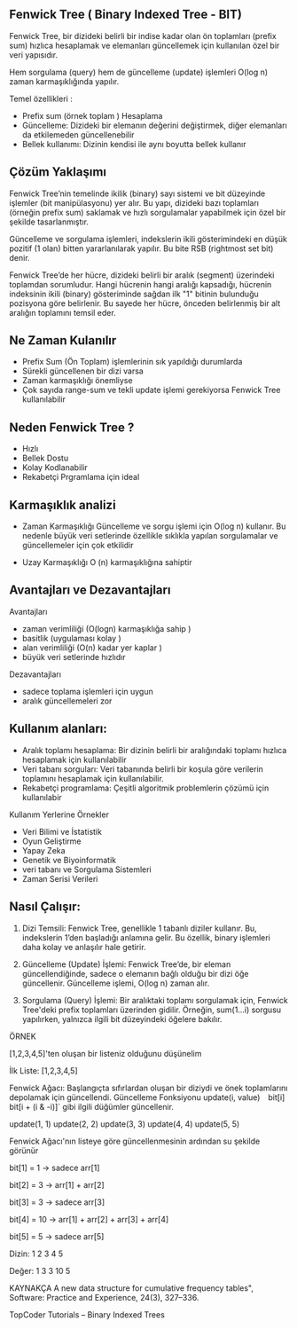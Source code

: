 
## Fenwick Tree ( Binary Indexed Tree - BIT)


Fenwick Tree, bir dizideki belirli bir indise kadar olan ön toplamları (prefix sum) hızlıca hesaplamak ve elemanları güncellemek için kullanılan özel bir veri yapısıdır.

Hem sorgulama (query) hem de güncelleme (update) işlemleri O(log n) zaman karmaşıklığında yapılır.  


Temel özellikleri :

- Prefix sum (örnek toplam ) Hesaplama  
- Güncelleme: Dizideki bir elemanın değerini değiştirmek, diğer elemanları da etkilemeden güncellenebilir
- Bellek kullanımı: Dizinin kendisi ile aynı boyutta bellek kullanır


## Çözüm Yaklaşımı 

Fenwick Tree’nin temelinde ikilik (binary) sayı sistemi ve bit düzeyinde işlemler (bit manipülasyonu) yer alır. Bu yapı, dizideki bazı toplamları (örneğin prefix sum) saklamak ve hızlı sorgulamalar yapabilmek için özel bir şekilde tasarlanmıştır.

Güncelleme ve sorgulama işlemleri, indekslerin ikili gösterimindeki en düşük pozitif (1 olan) bitten yararlanılarak yapılır. Bu bite RSB (rightmost set bit) denir.

Fenwick Tree’de her hücre, dizideki belirli bir aralık (segment) üzerindeki toplamdan sorumludur. Hangi hücrenin hangi aralığı kapsadığı, hücrenin indeksinin ikili (binary) gösteriminde sağdan ilk "1" bitinin bulunduğu pozisyona göre belirlenir. Bu sayede her hücre, önceden belirlenmiş bir alt aralığın toplamını temsil eder.



## Ne Zaman Kulanılır

- Prefix Sum (Ön Toplam) işlemlerinin sık yapıldığı durumlarda
- Sürekli güncellenen bir dizi varsa
- Zaman karmaşıklığı önemliyse
- Çok sayıda range-sum ve tekli update işlemi gerekiyorsa Fenwick Tree kullanılabilir


## Neden Fenwick Tree ?
- Hızlı
- Bellek Dostu 
- Kolay Kodlanabilir
- Rekabetçi Prgramlama için ideal 


## Karmaşıklık analizi

- Zaman Karmaşıklığı 
Güncelleme ve sorgu işlemi için O(log n) kullanır. Bu nedenle büyük veri setlerinde özellikle sıklıkla yapılan sorgulamalar ve güncellemeler için çok etkilidir

- Uzay Karmaşıklığı 
O (n) karmaşıklığına sahiptir 



## Avantajları ve Dezavantajları 

Avantajları
- zaman verimliliği (O(logn) karmaşıklığa sahip )
- basitlik (uygulaması kolay )
- alan verimliliği (O(n) kadar yer kaplar )
- büyük veri setlerinde hızlıdır  

Dezavantajları 
- sadece toplama işlemleri için uygun 
- aralık güncellemeleri zor 




## Kullanım alanları:
- Aralık toplamı hesaplama: Bir dizinin belirli bir aralığındaki toplamı hızlıca hesaplamak için kullanılabilir 
- Veri tabanı sorguları: Veri tabanında belirli bir koşula göre verilerin toplamını hesaplamak için kullanılabilir.
- Rekabetçi programlama: Çeşitli algoritmik problemlerin çözümü için kullanılabir


Kullanım Yerlerine Örnekler 
- Veri Bilimi ve İstatistik
- Oyun Geliştirme
- Yapay Zeka
- Genetik ve Biyoinformatik 
- veri tabanı ve Sorgulama Sistemleri
- Zaman Serisi Verileri


## Nasıl Çalışır:


1. Dizi Temsili:
Fenwick Tree, genellikle 1 tabanlı diziler kullanır. Bu, indekslerin 1’den başladığı anlamına gelir. Bu özellik, binary işlemleri daha kolay ve anlaşılır hale getirir.

2. Güncelleme (Update) İşlemi:
Fenwick Tree’de, bir eleman güncellendiğinde, sadece o elemanın bağlı olduğu bir dizi öğe güncellenir. Güncelleme işlemi, O(log n) zaman alır.

3. Sorgulama (Query) İşlemi:
Bir aralıktaki toplamı sorgulamak için, Fenwick Tree'deki prefix toplamları üzerinden gidilir. Örneğin, sum(1...i) sorgusu yapılırken, yalnızca ilgili bit düzeyindeki öğelere bakılır.


ÖRNEK

[1,2,3,4,5]'ten oluşan bir listeniz olduğunu düşünelim

İlk Liste: 
[1,2,3,4,5]

Fenwick Ağacı: Başlangıçta sıfırlardan oluşan bir diziydi ve önek toplamlarını depolamak için güncellendi.
Güncelleme Fonksiyonu
update(i, value)`  `bit[i]`  `bit[i + (i & -i)]` gibi ilgili düğümler güncellenir.

update(1, 1)
update(2, 2)
update(3, 3)
update(4, 4)
update(5, 5)


Fenwick Ağacı'nın listeye göre güncellenmesinin ardından su şekilde görünür


bit[1] = 1 → sadece arr[1]

bit[2] = 3 → arr[1] + arr[2]

bit[3] = 3 → sadece arr[3]

bit[4] = 10 → arr[1] + arr[2] + arr[3] + arr[4]

bit[5] = 5 → sadece arr[5] 

Dizin:  1 2 3 4 5

Değer:  1 3 3 10 5










KAYNAKÇA
A new data structure for cumulative frequency tables", Software: Practice and Experience, 24(3), 327–336.

TopCoder Tutorials – Binary Indexed Trees


